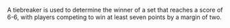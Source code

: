 A tiebreaker is used to determine the winner of a set that reaches a score of 6-6, with players competing to win at least seven points by a margin of two.

